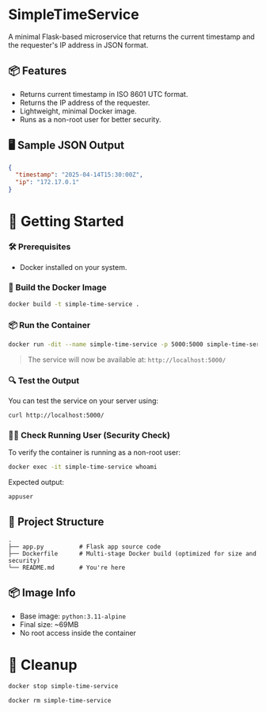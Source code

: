 # SimpleTimeService

A minimal Flask-based microservice that returns the current timestamp and the requester's IP address in JSON format.

## 📦 Features

- Returns current timestamp in ISO 8601 UTC format.
- Returns the IP address of the requester.
- Lightweight, minimal Docker image.
- Runs as a non-root user for better security.

## 🖥️ Sample JSON Output

```json
{
  "timestamp": "2025-04-14T15:30:00Z",
  "ip": "172.17.0.1"
}
```

# 🚀 Getting Started

### 🛠️ Prerequisites

- Docker installed on your system.

### 🐳 Build the Docker Image

```bash
docker build -t simple-time-service .
```

### 📦 Run the Container

```bash
docker run -dit --name simple-time-service -p 5000:5000 simple-time-service
```

> The service will now be available at: `http://localhost:5000/`

### 🔍 Test the Output

You can test the service on your server using:

```
curl http://localhost:5000/
```

### 🧑‍💻 Check Running User (Security Check)

To verify the container is running as a non-root user:

```bash
docker exec -it simple-time-service whoami
```

Expected output:

```bash
appuser
```

## 📁 Project Structure

```
.
├── app.py          # Flask app source code
├── Dockerfile      # Multi-stage Docker build (optimized for size and security)
└── README.md       # You're here
```

## 📦 Image Info

- Base image: `python:3.11-alpine`
- Final size: ~69MB
- No root access inside the container

# 🧹 Cleanup

```bash
docker stop simple-time-service 
```

```
docker rm simple-time-service
```
